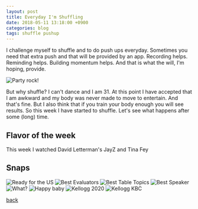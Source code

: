 ```yaml
---
layout: post
title: Everyday I'm Shuffling
date: 2018-05-11 13:18:00 +0900
categories: blog
tags: shuffle pushup
---
```


I challenge myself to shuffle and to do push ups everyday. Sometimes you need that extra push and that will be provided by an app. Recording helps. Reminding helps. Building momentum helps. And that is what the will, I'm hoping, provide.

![](/assets/img/20180512-shuffle.gif "Party rock!")

But why shuffle? I can't dance and I am 31. At this point I have accepted that I am awkward and my body was never made to move to entertain. And that's fine. But I also think that if you train your body enough you will see results. So this week I have started to shuffle. Let's see what happens after some (long) time.

## Flavor of the week

This week I watched David Letterman's 
JayZ and Tina Fey

## Snaps

![](/assets/img/20180511-visashots.jpg "Ready for the US")
![](/assets/img/20180510-tm1.jpg "Best Evaluators")
![](/assets/img/20180510-tm2.jpg "Best Table Topics")
![](/assets/img/20180510-tm3.jpg "Best Speaker")
![](/assets/img/20180509-sean.jpg "What?")
![](/assets/img/20180512-babypants.jpg "Happy baby")
![](/assets/img/20180512-kellogg20.jpg "Kellogg 2020")
![](/assets/img/20180512-kbc.jpg "Kellogg KBC")

[back](/blog)
